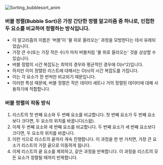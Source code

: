 ![Sorting_bubblesort_anim](https://github.com/vmkmym/Algorithm/assets/71699054/e00a680c-1eaa-48af-9e8a-03f0b84081f3)

### 버블 정렬(Bubble Sort)은 가장 간단한 정렬 알고리즘 중 하나로, 인접한 두 요소를 비교하여 정렬하는 방식입니다.

- 이 알고리즘의 이름은 '버블'이 '물 위로 올라오는' 과정을 모방한다는 데서 유래되었습니다. 
- 가장 큰 수(또는 가장 작은 수)가 마치 버블처럼 '물 위로 올라오는' 것을 상상할 수 있습니다.
- 버블 정렬의 시간 복잡도는 최악의 경우와 평균적인 경우에 O(n^2)입니다. 
- 하지만 이미 정렬된 리스트에 대해서는 O(n)의 시간 복잡도를 가집니다. 
- 이는 각 요소가 한 번씩만 비교되기 때문입니다. 
- 이러한 특성 때문에, 버블 정렬은 작은 데이터 세트나 거의 정렬된 데이터에 대해 사용하기에 적합합니다.

### 버블 정렬의 작동 방식

1. 리스트의 첫 번째 요소와 두 번째 요소를 비교합니다. 첫 번째 요소가 두 번째 요소보다 크다면, 두 요소의 위치를 바꿉니다(스왑).
2. 이제 두 번째 요소와 세 번째 요소를 비교합니다. 두 번째 요소가 세 번째 요소보다 크다면, 두 요소의 위치를 바꿉니다.
3. 이런 식으로 리스트의 끝까지 계속 진행합니다. 이 과정을 한 번 거치면, 가장 큰 요소가 리스트의 가장 끝으로 이동하게 됩니다.
4. 이제 리스트의 끝 요소를 제외하고, 같은 과정을 반복합니다. 이 과정을 리스트의 모든 요소가 정렬될 때까지 반복합니다.
